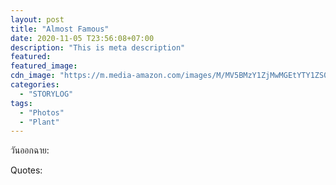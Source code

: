 ```yaml
---
layout: post
title: "Almost Famous"
date: 2020-11-05 T23:56:08+07:00
description: "This is meta description"
featured:
featured_image:
cdn_image: "https://m.media-amazon.com/images/M/MV5BMzY1ZjMwMGEtYTY1ZS00ZDllLTk0ZmUtYzA3ZTA4NmYwNGNkXkEyXkFqcGdeQXVyNDk3NzU2MTQ@._V1_.jpg"
categories:
  - "STORYLOG"
tags:
  - "Photos"
  - "Plant"
---
```

วันออกฉาย:

Quotes:
